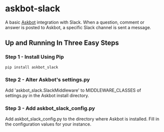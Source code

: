 # askbot-slack

A basic [Askbot](https://github.com/ASKBOT/askbot-devel) integration with Slack.  When a question, comment or answer is posted to Askbot, a specific Slack channel is sent a message.

## Up and Running In Three Easy Steps

### Step 1 - Install Using Pip

```
pip install askbot_slack
```

### Step 2 - Alter Askbot's settings.py

Add 'askbot_slack.SlackMiddleware' to MIDDLEWARE_CLASSES of settings.py in the Askbot install directory.

### Step 3 - Add askbot_slack_config.py

Add askbot_slack_config.py to the directory where Askbot is installed.  Fill in the configuration values for your instance.


